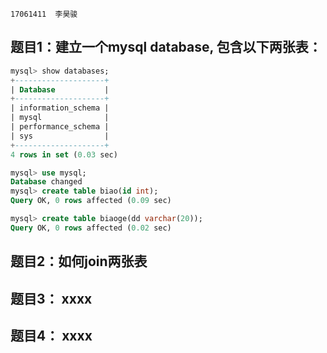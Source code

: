 ```17061411  李昊骏```
## 题目1：建立一个mysql database, 包含以下两张表：

```sql
mysql> show databases;
+--------------------+
| Database           |
+--------------------+
| information_schema |
| mysql              |
| performance_schema |
| sys                |
+--------------------+
4 rows in set (0.03 sec)

mysql> use mysql;
Database changed
mysql> create table biao(id int);
Query OK, 0 rows affected (0.09 sec)

mysql> create table biaoge(dd varchar(20));
Query OK, 0 rows affected (0.02 sec)

```

## 题目2：如何join两张表

## 题目3： xxxx

## 题目4： xxxx

